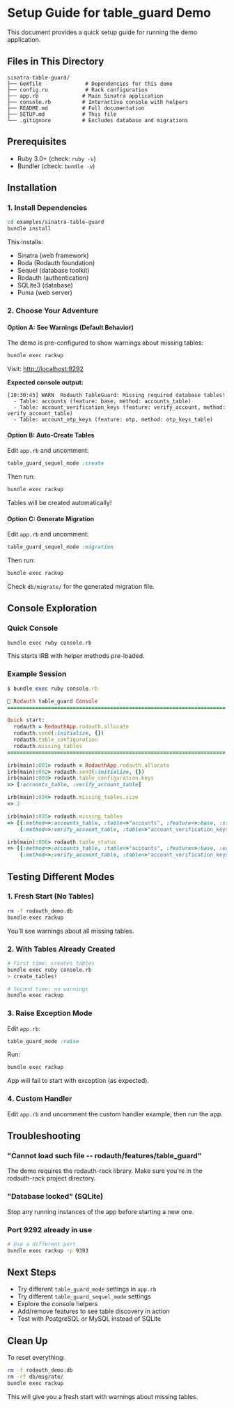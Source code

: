 # Setup Guide for table_guard Demo

This document provides a quick setup guide for running the demo application.

## Files in This Directory

```
sinatra-table-guard/
├── Gemfile              # Dependencies for this demo
├── config.ru            # Rack configuration
├── app.rb              # Main Sinatra application
├── console.rb          # Interactive console with helpers
├── README.md           # Full documentation
├── SETUP.md            # This file
└── .gitignore          # Excludes database and migrations
```

## Prerequisites

- Ruby 3.0+ (check: `ruby -v`)
- Bundler (check: `bundle -v`)

## Installation

### 1. Install Dependencies

```bash
cd examples/sinatra-table-guard
bundle install
```

This installs:

- Sinatra (web framework)
- Roda (Rodauth foundation)
- Sequel (database toolkit)
- Rodauth (authentication)
- SQLite3 (database)
- Puma (web server)

### 2. Choose Your Adventure

#### Option A: See Warnings (Default Behavior)

The demo is pre-configured to show warnings about missing tables:

```bash
bundle exec rackup
```

Visit: <http://localhost:9292>

**Expected console output:**

```
[10:30:45] WARN  Rodauth TableGuard: Missing required database tables!
  - Table: accounts (feature: base, method: accounts_table)
  - Table: account_verification_keys (feature: verify_account, method: verify_account_table)
  - Table: account_otp_keys (feature: otp, method: otp_keys_table)
```

#### Option B: Auto-Create Tables

Edit `app.rb` and uncomment:

```ruby
table_guard_sequel_mode :create
```

Then run:

```bash
bundle exec rackup
```

Tables will be created automatically!

#### Option C: Generate Migration

Edit `app.rb` and uncomment:

```ruby
table_guard_sequel_mode :migration
```

Then run:

```bash
bundle exec rackup
```

Check `db/migrate/` for the generated migration file.

## Console Exploration

### Quick Console

```bash
bundle exec ruby console.rb
```

This starts IRB with helper methods pre-loaded.

### Example Session

```ruby
$ bundle exec ruby console.rb

🚀 Rodauth table_guard Console
======================================================================

Quick start:
  rodauth = RodauthApp.rodauth.allocate
  rodauth.send(:initialize, {})
  rodauth.table_configuration
  rodauth.missing_tables
======================================================================

irb(main):001> rodauth = RodauthApp.rodauth.allocate
irb(main):002> rodauth.send(:initialize, {})
irb(main):003> rodauth.table_configuration.keys
=> [:accounts_table, :verify_account_table]

irb(main):004> rodauth.missing_tables.size
=> 2

irb(main):005> rodauth.missing_tables
=> [{:method=>:accounts_table, :table=>"accounts", :feature=>:base, :structure=>{...}},
    {:method=>:verify_account_table, :table=>"account_verification_keys", :feature=>:verify_account, :structure=>{...}}]

irb(main):006> rodauth.table_status
=> [{:method=>:accounts_table, :table=>"accounts", :feature=>:base, :exists=>false},
    {:method=>:verify_account_table, :table=>"account_verification_keys", :feature=>:verify_account, :exists=>false}]
```

## Testing Different Modes

### 1. Fresh Start (No Tables)

```bash
rm -f rodauth_demo.db
bundle exec rackup
```

You'll see warnings about all missing tables.

### 2. With Tables Already Created

```bash
# First time: creates tables
bundle exec ruby console.rb
> create_tables!

# Second time: no warnings
bundle exec rackup
```

### 3. Raise Exception Mode

Edit `app.rb`:

```ruby
table_guard_mode :raise
```

Run:

```bash
bundle exec rackup
```

App will fail to start with exception (as expected).

### 4. Custom Handler

Edit `app.rb` and uncomment the custom handler example, then run the app.

## Troubleshooting

### "Cannot load such file -- rodauth/features/table_guard"

The demo requires the rodauth-rack library. Make sure you're in the rodauth-rack project directory.

### "Database locked" (SQLite)

Stop any running instances of the app before starting a new one.

### Port 9292 already in use

```bash
# Use a different port
bundle exec rackup -p 9393
```

## Next Steps

- Try different `table_guard_mode` settings in `app.rb`
- Try different `table_guard_sequel_mode` settings
- Explore the console helpers
- Add/remove features to see table discovery in action
- Test with PostgreSQL or MySQL instead of SQLite

## Clean Up

To reset everything:

```bash
rm -f rodauth_demo.db
rm -rf db/migrate/
bundle exec rackup
```

This will give you a fresh start with warnings about missing tables.
